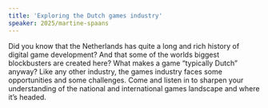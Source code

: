 ```yaml
---
title: 'Exploring the Dutch games industry'
speaker: 2025/martine-spaans
---
```


Did you know that the Netherlands has quite a long and rich history of digital game development? And that some of the worlds biggest blockbusters are created here? What makes a game “typically Dutch” anyway? Like any other industry, the games industry faces some opportunities and some challenges. Come and listen in to sharpen your understanding of the national and international games landscape and where it’s headed.
